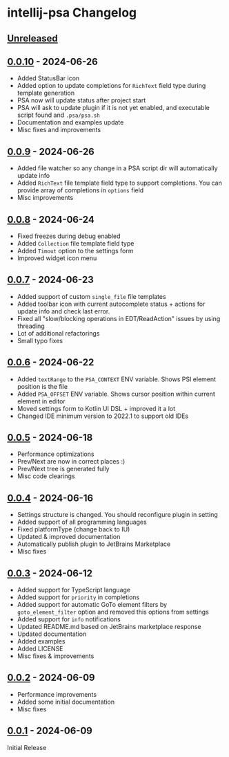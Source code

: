 <!-- Keep a Changelog guide -> https://keepachangelog.com -->

# intellij-psa Changelog

## [Unreleased]

## [0.0.10] - 2024-06-26
- Added StatusBar icon
- Added option to update completions for `RichText` field type during template generation
- PSA now will update status after project start
- PSA will ask to update plugin if it is not yet enabled, and executable script found and `.psa/psa.sh`
- Documentation and examples update
- Misc fixes and improvements

## [0.0.9] - 2024-06-26
- Added file watcher so any change in a PSA script dir will automatically update info
- Added `RichText` file template field type to support completions. You can provide array of completions in `options` 
field
- Misc improvements

## [0.0.8] - 2024-06-24
- Fixed freezes during debug enabled
- Added `Collection` file template field type
- Added `Timout` option to the settings form
- Improved widget icon menu

## [0.0.7] - 2024-06-23
- Added support of custom `single_file` file templates
- Added toolbar icon with current autocomplete status + actions for update info and check last error.
- Fixed all "slow/blocking operations in EDT/ReadAction" issues by using threading
- Lot of additional refactorings
- Small typo fixes

## [0.0.6] - 2024-06-22
- Added `textRange` to the `PSA_CONTEXT` ENV variable. Shows PSI element position is the file
- Added `PSA_OFFSET` ENV variable. Shows cursor position within current element in editor
- Moved settings form to Kotlin UI DSL + improved it a lot
- Changed IDE minimum version to 2022.1 to support old IDEs

## [0.0.5] - 2024-06-18
- Performance optimizations
- Prev/Next are now in correct places :)
- Prev/Next tree is generated fully
- Misc code clearings

## [0.0.4] - 2024-06-16
- Settings structure is changed. You should reconfigure plugin in setting
- Added support of all programming languages
- Fixed platformType (change back to IU)
- Updated & improved documentation
- Automatically publish plugin to JetBrains Marketplace
- Misc fixes

## [0.0.3] - 2024-06-12
- Added support for TypeScript language
- Added support for `priority` in completions
- Added support for automatic GoTo element filters by `goto_element_filter` option and removed this options from settings
- Added support for `info` notifications
- Updated README.md based on JetBrains marketplace response
- Updated documentation
- Added examples
- Added LICENSE
- Misc fixes & improvements

## [0.0.2] - 2024-06-09
- Performance improvements
- Added some initial documentation
- Misc fixes

## [0.0.1] - 2024-06-09
Initial Release

[Unreleased]: https://github.com/sam0delkin/intellij-psa/compare/v0.0.10...HEAD
[0.0.10]: https://github.com/sam0delkin/intellij-psa/compare/v0.0.9...v0.0.10
[0.0.9]: https://github.com/sam0delkin/intellij-psa/compare/v0.0.8...v0.0.9
[0.0.8]: https://github.com/sam0delkin/intellij-psa/compare/v0.0.7...v0.0.8
[0.0.7]: https://github.com/sam0delkin/intellij-psa/compare/v0.0.6...v0.0.7
[0.0.6]: https://github.com/sam0delkin/intellij-psa/compare/v0.0.5...v0.0.6
[0.0.5]: https://github.com/sam0delkin/intellij-psa/compare/v0.0.4...v0.0.5
[0.0.4]: https://github.com/sam0delkin/intellij-psa/compare/v0.0.3...v0.0.4
[0.0.3]: https://github.com/sam0delkin/intellij-psa/compare/v0.0.2...v0.0.3
[0.0.2]: https://github.com/sam0delkin/intellij-psa/compare/v0.0.1...v0.0.2
[0.0.1]: https://github.com/sam0delkin/intellij-psa/commits/v0.0.1
